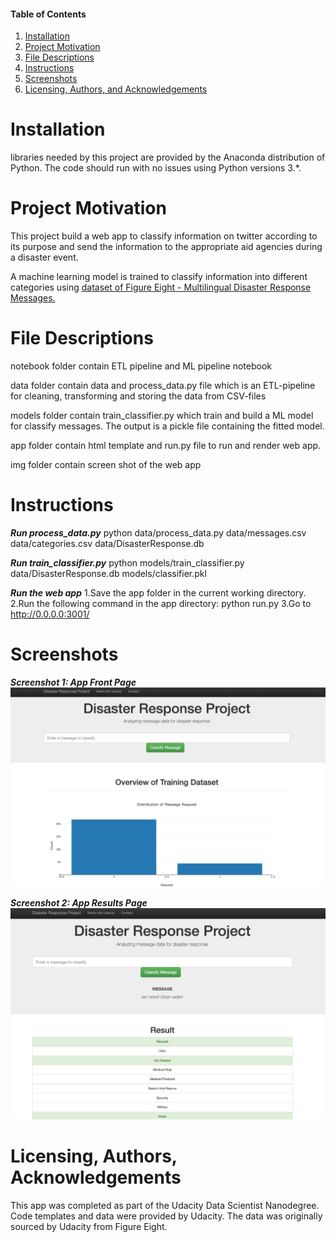 #### Table of Contents

1. [Installation](#Installation)
2. [Project Motivation](#motivation)
3. [File Descriptions](#files)
4. [Instructions](#Instructions)
5. [Screenshots](#Screenshots)
6. [Licensing, Authors, and Acknowledgements](#licensing)


# Installation<a name="Installation"></a>
libraries needed by this project are provided by the Anaconda distribution of Python. The code should run with no 
issues using Python versions 3.*.

# Project Motivation<a name="motivation"></a>
This project build  a web app to classify information on twitter according to its purpose and send the information to the appropriate aid agencies during a disaster event.

A machine learning model is trained to classify information into different categories using [dataset of Figure Eight - Multilingual Disaster Response Messages.](https://www.figure-eight.com/dataset/combined-disaster-response-data/)

# File Descriptions<a name="files"></a>
notebook folder contain ETL pipeline and ML pipeline notebook

data folder contain data and process_data.py file which is an ETL-pipeline for cleaning, transforming and storing the data from CSV-files

models folder contain train_classifier.py which train and build a ML model for classify messages. The output is a pickle file containing the fitted model.

app folder contain html template and run.py file to  run and render web app.

img folder contain screen shot of the web app

# Instructions<a name="Instructions"></a>
***Run process_data.py***
python data/process_data.py data/messages.csv data/categories.csv data/DisasterResponse.db

***Run train_classifier.py***
python models/train_classifier.py data/DisasterResponse.db models/classifier.pkl

***Run the web app***
1.Save the app folder in the current working directory.
2.Run the following command in the app directory: python run.py
3.Go to http://0.0.0.0:3001/

# Screenshots

***Screenshot 1: App Front Page***
![Screenshot 1](https://github.com/haataa/disaster-response-pipline/blob/master/img/WX20190613-231443%402x.png)

***Screenshot 2: App Results Page***
![Screenshot 2](https://github.com/haataa/disaster-response-pipline/blob/master/img/WX20190613-231622%402x.png)


# Licensing, Authors, Acknowledgements<a name="licensing"></a>
This app was completed as part of the Udacity Data Scientist Nanodegree. Code templates and data were provided by Udacity. The data was originally sourced by Udacity from Figure Eight.

